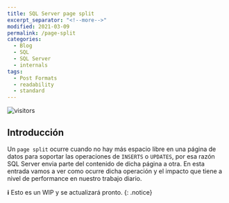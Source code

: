 ```yaml
---
title: SQL Server page split
excerpt_separator: "<!--more-->"
modified: 2021-03-09
permalink: /page-split
categories:
  - Blog
  - SQL
  - SQL Server
  - internals
tags:
  - Post Formats
  - readability
  - standard
---
```


![visitors](https://visitor-badge.glitch.me/badge?page_id=includewareok.blog.2021-03-09-page-split")

## Introducción
Un `page split` ocurre cuando no hay más espacio libre en una página de datos para soportar las operaciones de `INSERTS` o `UPDATES`, por esa razón SQL Server envia parte del contenido de dicha página a otra. En esta entrada vamos a ver como ocurre dicha operación y el impacto que tiene a nivel de performance en nuestro trabajo diario. 
<!--more-->

**:information_source:** 
Esto es un WIP y se actualizará pronto.
{: .notice}